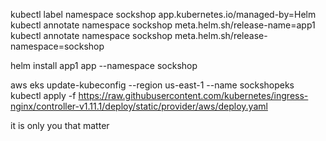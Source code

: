 kubectl label namespace sockshop app.kubernetes.io/managed-by=Helm
kubectl annotate namespace sockshop meta.helm.sh/release-name=app1
kubectl annotate namespace sockshop meta.helm.sh/release-namespace=sockshop



helm install app1 app --namespace sockshop

aws eks update-kubeconfig --region us-east-1 --name sockshopeks
kubectl apply -f https://raw.githubusercontent.com/kubernetes/ingress-nginx/controller-v1.11.1/deploy/static/provider/aws/deploy.yaml

it is only you that matter